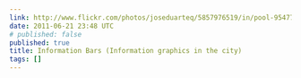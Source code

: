 ```yaml
---
link: http://www.flickr.com/photos/joseduarteq/5857976519/in/pool-95477519@N00
date: 2011-06-21 23:48 UTC
# published: false
published: true
title: Information Bars (Information graphics in the city)
tags: []
---
```



